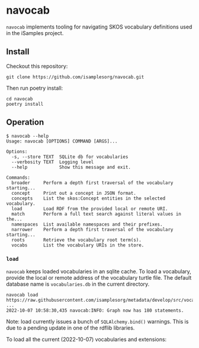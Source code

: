 # navocab

`navocab` implements tooling for navigating SKOS vocabulary definitions used in the iSamples project.

## Install

Checkout this repository:

```
git clone https://github.com/isamplesorg/navocab.git
```

Then run poetry install:

```
cd navocab
poetry install
```

## Operation

```
$ navocab --help
Usage: navocab [OPTIONS] COMMAND [ARGS]...

Options:
  -s, --store TEXT  SQLite db for vocabularies
  --verbosity TEXT  Logging level
  --help            Show this message and exit.

Commands:
  broader     Perform a depth first traversal of the vocabulary starting...
  concept     Print out a concept in JSON format.
  concepts    List the skos:Concept entities in the selected vocabulary.
  load        Load RDF from the provided local or remote URI.
  match       Perform a full text search against literal values in the...
  namespaces  List available namespaces and their prefixes.
  narrower    Perform a depth first traversal of the vocabulary starting...
  roots       Retrieve the vocabulary root term(s).
  vocabs      List the vocabulary URIs in the store.
```

### `load` 

`navocab` keeps loaded vocabularies in an sqlite cache. To load a vocabulary, provide the local or remote address of the vocabulary turtle file. The default database name is `vocabularies.db` in the current directory.

```
navocab load https://raw.githubusercontent.com/isamplesorg/metadata/develop/src/vocabularies/sampledFeature.ttl
...
2022-10-07 10:58:30,435 navocab:INFO: Graph now has 180 statements.
```

Note: load currently issues a bunch of `SQLAlchemy.bind()` warnings. This is due to a pending update in one of the rdflib libraries.

To load all the current (2022-10-07) vocabularies and extensions:

```

```